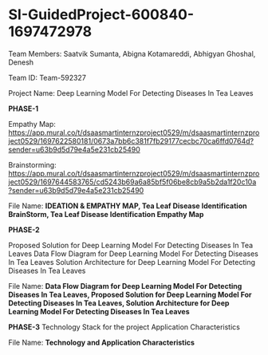 # SI-GuidedProject-600840-1697472978
Team Members: Saatvik Sumanta, Abigna Kotamareddi, Abhigyan Ghoshal, Denesh 

Team ID: Team-592327

Project Name: Deep Learning Model For Detecting Diseases In Tea Leaves

**PHASE-1**

Empathy Map: https://app.mural.co/t/dsaasmartinternzproject0529/m/dsaasmartinternzproject0529/1697622580181/0673a7bb6c381f7fb29177cecbc70ca6ffd0764d?sender=u63b9d5d79e4a5e231cb25490


Brainstorming: https://app.mural.co/t/dsaasmartinternzproject0529/m/dsaasmartinternzproject0529/1697644583765/cd5243b69a6a85bf5f06be8cb9a5b2da1f20c10a?sender=u63b9d5d79e4a5e231cb25490

File Name: **IDEATION & EMPATHY MAP, Tea Leaf Disease Identification BrainStorm, Tea Leaf Disease Identification Empathy Map**

**PHASE-2**

Proposed Solution for Deep Learning Model For Detecting Diseases In Tea Leaves
Data Flow Diagram for Deep Learning Model For Detecting Diseases In Tea Leaves
Solution Architecture for Deep Learning Model For Detecting Diseases In Tea Leaves

File Name: **Data Flow Diagram for Deep Learning Model For Detecting Diseases In Tea Leaves, Proposed Solution for Deep Learning Model For Detecting Diseases In Tea Leaves, Solution Architecture for Deep Learning Model For Detecting Diseases In Tea Leaves**

**PHASE-3**
Technology Stack for the project
Application Characteristics

File Name: **Technology and Application Characteristics**
